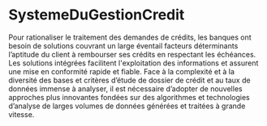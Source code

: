 # SystemeDuGestionCredit
Pour rationaliser le traitement des demandes de crédits, les banques ont besoin de solutions couvrant un large éventail facteurs déterminants l’aptitude du client à rembourser ses crédits en respectant les échéances. Les solutions intégrées facilitent l'exploitation des informations et assurent une mise en conformité rapide et fiable. Face à la complexité et à la diversité des bases et critères d’étude de dossier de crédit et au taux de données immense à analyser, il est nécessaire d’adopter de nouvelles approches plus innovantes fondées sur des algorithmes et technologies d’analyse de larges volumes de données générées et traitées à grande vitesse.
